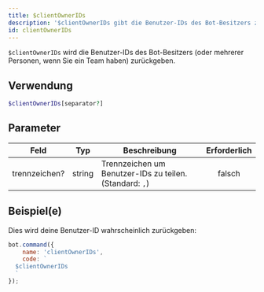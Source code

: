 ```yaml
---
title: $clientOwnerIDs
description: '$clientOwnerIDs gibt die Benutzer-IDs des Bot-Besitzers zurück (oder mehrerer Personen, wenn Sie ein Team haben).'
id: clientOwnerIDs
---
```


`$clientOwnerIDs` wird die Benutzer-IDs des Bot-Besitzers (oder mehrerer Personen, wenn Sie ein Team haben) zurückgeben.

## Verwendung

```php
$clientOwnerIDs[separator?]
```

## Parameter

| Feld          | Typ    | Beschreibung                                            | Erforderlich |
| ------------- | ------ | ------------------------------------------------------- |:------------:|
| trennzeichen? | string | Trennzeichen um Benutzer-IDs zu teilen. (Standard: `,`) |    falsch    |

## Beispiel(e)

Dies wird deine Benutzer-ID wahrscheinlich zurückgeben:

```javascript
bot.command({
    name: 'clientOwnerIDs',
    code: `
  $clientOwnerIDs
  `
});
```
